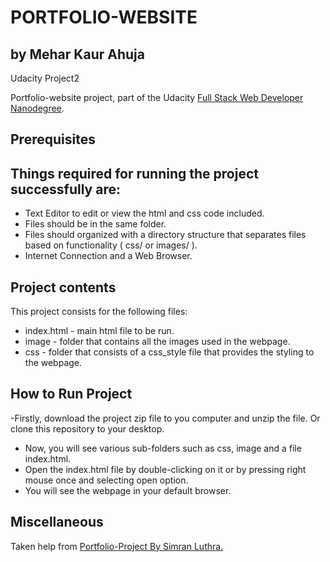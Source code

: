 # PORTFOLIO-WEBSITE
## by Mehar Kaur Ahuja
Udacity Project2

Portfolio-website project, part of the Udacity [Full Stack Web Developer
Nanodegree](https://www.udacity.com/course/full-stack-web-developer-nanodegree--nd004).

## Prerequisites
## Things required for running the project successfully are:
- Text Editor to edit or view the html and css code included.
- Files should be in the same folder.
- Files should organized with a directory structure that separates files based on functionality ( css/ or images/ ).
- Internet Connection and a Web Browser.

## Project contents

This project consists for the following files:

* index.html - main html file to be run.
* image - folder that contains all the images used in the webpage.
* css - folder that consists of a css_style file that provides the styling to the webpage.

## How to Run Project

-Firstly, download the project zip file to you computer and unzip the file. Or clone this repository to your desktop.
- Now, you will see various sub-folders such as css, image and a file index.html.
- Open the index.html file by double-clicking on it or by pressing right mouse once and selecting open option.
- You will see the webpage in your default browser.

## Miscellaneous

Taken help from [Portfolio-Project By Simran Luthra.](https://github.com/simranluthra/portfolio)

